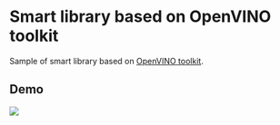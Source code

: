 # Smart library based on OpenVINO toolkit

Sample of smart library based on [OpenVINO toolkit][openvino-toolkit].

<!-- LINKS -->
[openvino-toolkit]: https://software.intel.com/en-us/openvino-toolkit

## Demo
![](imgs/demo.gif)

